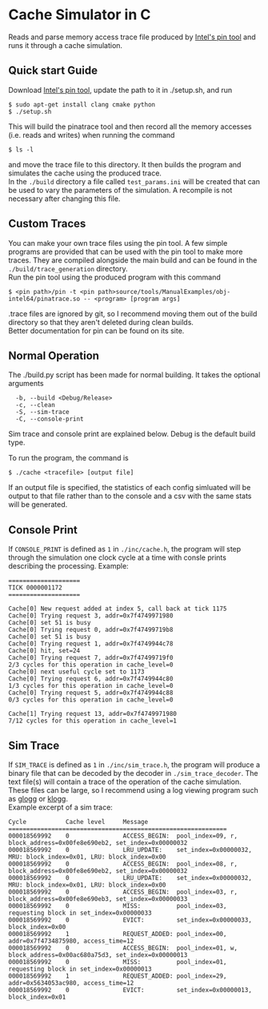# Cache Simulator in C

Reads and parse memory access trace file produced by [Intel's pin tool](https://www.intel.com/content/www/us/en/developer/articles/tool/pin-a-dynamic-binary-instrumentation-tool.html) and runs it through a cache simulation.

## Quick start Guide
Download [Intel's pin tool](https://www.intel.com/content/www/us/en/developer/articles/tool/pin-a-binary-instrumentation-tool-downloads.html), update the path to it in ./setup.sh, and run
```
$ sudo apt-get install clang cmake python
$ ./setup.sh
```
This will build the pinatrace tool and then record all the memory accesses (i.e. reads and writes) when running the command
```
$ ls -l
```
and move the trace file to this directory. It then builds the program and simulates the cache using the produced trace.  
In the <code>./build</code> directory a file called <code>test_params.ini</code> will be created that can be used to vary the parameters of the simulation. A recompile is not necessary after changing this file.

## Custom Traces
You can make your own trace files using the pin tool. A few simple programs are provided that can be used with the pin tool to make more traces.
They are compiled alongside the main build and can be found in the <code>./build/trace_generation</code> directory.  
Run the pin tool using the produced program with this command
```
$ <pin path>/pin -t <pin path>source/tools/ManualExamples/obj-intel64/pinatrace.so -- <program> [program args]
```
.trace files are ignored by git, so I recommend moving them out of the build directory so that they aren't deleted during clean builds.  
 Better documentation for pin can be found on its site.

## Normal Operation
The ./build.py script has been made for normal building. It takes the optional arguments
```
  -b, --build <Debug/Release>
  -c, --clean
  -S, --sim-trace
  -C, --console-print
```
Sim trace and console print are explained below. Debug is the default build type.  

To run the program, the command is
```
$ ./cache <tracefile> [output file]
```
If an output file is specified, the statistics of each config simluated will be output to that file rather than to the console and a csv with the same stats will be generated.
## Console Print
If <code>CONSOLE_PRINT</code> is defined as <code>1</code> in <code>./inc/cache.h</code>, the program will step through the simulation one clock cycle at a time with consle prints describing the processing. Example:
```
====================
TICK 0000001172
====================

Cache[0] New request added at index 5, call back at tick 1175
Cache[0] Trying request 3, addr=0x7f4749971980
Cache[0] set 51 is busy
Cache[0] Trying request 0, addr=0x7f47499719b8
Cache[0] set 51 is busy
Cache[0] Trying request 1, addr=0x7f4749944c78
Cache[0] hit, set=24
Cache[0] Trying request 7, addr=0x7f47499719f0
2/3 cycles for this operation in cache_level=0
Cache[0] next useful cycle set to 1173
Cache[0] Trying request 6, addr=0x7f4749944c80
1/3 cycles for this operation in cache_level=0
Cache[0] Trying request 5, addr=0x7f4749944c88
0/3 cycles for this operation in cache_level=0

Cache[1] Trying request 13, addr=0x7f4749971980
7/12 cycles for this operation in cache_level=1
```
## Sim Trace
If <code>SIM_TRACE</code> is defined as <code>1</code> in <code>./inc/sim_trace.h</code>, the program will produce a binary file that can be decoded by the decoder in <code>./sim_trace_decoder</code>. The text file(s) will contain a trace of the operation of the cache simulation. These files can be large, so I recommend using a log viewing program such as [glogg](https://github.com/nickbnf/glogg) or [klogg](https://klogg.filimonov.dev/).  
Example excerpt of a sim trace:
```
Cycle           Cache level     Message
=============================================================
000018569992    0               ACCESS_BEGIN:  pool_index=09, r, block_address=0x00fe8e690eb2, set_index=0x00000032
000018569992    0               LRU_UPDATE:    set_index=0x00000032, MRU: block_index=0x01, LRU: block_index=0x00
000018569992    0               ACCESS_BEGIN:  pool_index=08, r, block_address=0x00fe8e690eb2, set_index=0x00000032
000018569992    0               LRU_UPDATE:    set_index=0x00000032, MRU: block_index=0x01, LRU: block_index=0x00
000018569992    0               ACCESS_BEGIN:  pool_index=03, r, block_address=0x00fe8e690eb3, set_index=0x00000033
000018569992    0               MISS:          pool_index=03, requesting block in set_index=0x00000033
000018569992    0               EVICT:         set_index=0x00000033, block_index=0x00
000018569992    1               REQUEST_ADDED: pool_index=00, addr=0x7f4734875980, access_time=12
000018569992    0               ACCESS_BEGIN:  pool_index=01, w, block_address=0x00ac680a75d3, set_index=0x00000013
000018569992    0               MISS:          pool_index=01, requesting block in set_index=0x00000013
000018569992    1               REQUEST_ADDED: pool_index=29, addr=0x5634053ac980, access_time=12
000018569992    0               EVICT:         set_index=0x00000013, block_index=0x01
```
